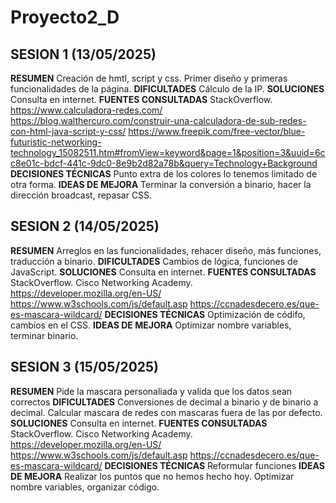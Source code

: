 # Proyecto2_D
## SESION 1 (13/05/2025)
**RESUMEN**
Creación de hmtl, script y css. Primer diseño y primeras funcionalidades de la página.
**DIFICULTADES**
Cálculo de la IP.
**SOLUCIONES**
Consulta en internet.
**FUENTES CONSULTADAS**
StackOverflow.
https://www.calculadora-redes.com/
https://blog.walthercuro.com/construir-una-calculadora-de-sub-redes-con-html-java-script-y-css/
https://www.freepik.com/free-vector/blue-futuristic-networking-technology_15082511.htm#fromView=keyword&page=1&position=3&uuid=6cc8e01c-bdcf-441c-9dc0-8e9b2d82a78b&query=Technology+Background
**DECISIONES TÉCNICAS**
Punto extra de los colores lo tenemos limitado de otra forma.
**IDEAS DE MEJORA**
Terminar la conversión a binario, hacer la dirección broadcast, repasar CSS.

## SESION 2 (14/05/2025)
**RESUMEN**
Arreglos en las funcionalidades, rehacer diseño, más funciones, traducción a binario.
**DIFICULTADES**
Cambios de lógica, funciones de JavaScript.
**SOLUCIONES**
Consulta en internet.
**FUENTES CONSULTADAS**
StackOverflow.
Cisco Networking Academy.
https://developer.mozilla.org/en-US/
https://www.w3schools.com/js/default.asp
https://ccnadesdecero.es/que-es-mascara-wildcard/
**DECISIONES TÉCNICAS**
Optimización de códifo, cambios en el CSS.
**IDEAS DE MEJORA**
Optimizar nombre variables, terminar binario.

## SESION 3 (15/05/2025)
**RESUMEN**
Pide la mascara personaliada y valida que los datos sean correctos
**DIFICULTADES**
Conversiones de decimal a binario y de binario a decimal.
Calcular mascara de redes con mascaras fuera de las por defecto.
**SOLUCIONES**
Consulta en internet.
**FUENTES CONSULTADAS**
StackOverflow.
Cisco Networking Academy.
https://developer.mozilla.org/en-US/
https://www.w3schools.com/js/default.asp
https://ccnadesdecero.es/que-es-mascara-wildcard/
**DECISIONES TÉCNICAS**
Reformular funciones
**IDEAS DE MEJORA**
Realizar los puntos que no hemos hecho hoy.
Optimizar nombre variables, organizar código.
